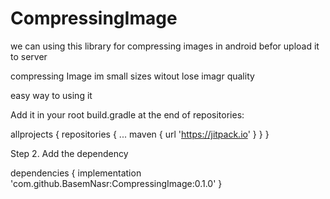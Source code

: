 # CompressingImage
we can using this library for compressing images in android befor upload it to server 

compressing Image im small sizes witout lose imagr quality 

easy way to using it


Add it in your root build.gradle at the end of repositories:

allprojects {
		repositories {
			...
			maven { url 'https://jitpack.io' }
		}
	}
  
  
 Step 2. Add the dependency
 
 dependencies {
	        implementation 'com.github.BasemNasr:CompressingImage:0.1.0'
	}

